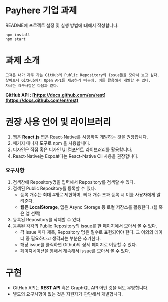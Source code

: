 # Payhere 기업 과제

README에 프로젝트 설정 및 실행 방법에 대해서 작성합니다.
```
npm install
npm start
```

# 과제 소개

```
고객은 내가 자주 가는 GitHub의 Public Repository의 Issue들을 모아서 보고 싶다.
찾아보니 GitHub에서 Open API를 제공하기 때문에, 이를 활용해서 개발할 수 있다.
자세한 요구사항은 다음과 같다.
```

**GitHub API : [https://docs.github.com/en/rest](https://docs.github.com/en/rest)**

# 권장 사용 언어 및 라이브러리

1. 웹은 **React.js** 앱은 React-Native를 사용하여 개발하는 것을 권장합니다.
2. 패키지 매니저 도구로 npm 을 사용합니다.
3. 디자인은 직접 혹은 디자인 UI 컴포넌트 라이브러리를 활용합니다.
4. React-Native는 Expo보다는 React-Native Cli 사용을 권장합니다.

### 요구사항

1. 검색창에 Repository명을 입력해서 Repository를 검색할 수 있다.
2. 검색된 Public Repository를 등록할 수 있다.
   - 등록 개수는 최대 4개로 제한하며, 최대 개수 초과 등록 시 이를 사용자에게 알려준다.
   - **웹은 LocalStorage**, 앱은 Async Storage 등 로컬 저장소를 활용한다. (웹 혹은 앱 선택)
3. 등록된 Repository를 삭제할 수 있다.
4. 등록된 각각의 Public Repository의 issue를 한 페이지에서 모아서 볼 수 있다.
   - 각 issue 마다 제목, Repository 명은 필수로 표현되어야 한다. 그 이외의 데이터 중 필요하다고 생각되는 부분은 추가한다.
   - 해당 issue를 클릭하면 Github의 상세 페이지로 이동할 수 있다.
   - 페이지네이션을 통해서 계속해서 issue를 모아서 볼 수 있다.

# 구현

- GitHub API는 **REST API** 혹은 GraphQL API 어떤 것을 써도 무방합니다.
- 별도의 요구사항이 없는 것은 지원자가 판단해서 개발합니다.
